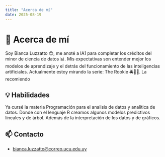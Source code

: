 ```yaml
---
title: "Acerca de mí"
date: 2025-08-19
---
```


# 👋 Acerca de mí
Soy Bianca Luzzatto 😊, me anoté a IA1 para completar los créditos del minor de ciencia de datos 📊. 
Mis expectativas son entender mejor los modelos de aprendizaje y el detrás del funcionamiento de las inteligencias artificiales.
Actualmente estoy mirando la serie: The Rookie 🚔👮‍♀️. La recomiendo

## 💡 Habilidades
Ya cursé la materia Programación para el analisis de datos y analítica de datos. Donde con el lenguaje R creamos algunos modelos predictivos lineales y de árbol. Además de la interpretación de los datos y de gráficos.

## 📫 Contacto
- bianca.luzzatto@correo.ucu.edu.uy
